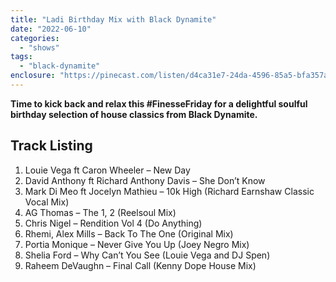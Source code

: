 ```yaml
---
title: "Ladi Birthday Mix with Black Dynamite"
date: "2022-06-10"
categories: 
  - "shows"
tags: 
  - "black-dynamite"
enclosure: "https://pinecast.com/listen/d4ca31e7-24da-4596-85a5-bfa357a57d7b.mp3 148547942 audio/mpeg "
---
```


**Time to kick back and relax this #FinesseFriday for a delightful soulful birthday selection of house classics from Black Dynamite.**

## Track Listing

1. Louie Vega ft Caron Wheeler – New Day
2. David Anthony ft Richard Anthony Davis – She Don’t Know
3. Mark Di Meo ft Jocelyn Mathieu – 10k High (Richard Earnshaw Classic Vocal Mix)
4. AG Thomas – The 1, 2 (Reelsoul Mix)
5. Chris Nigel – Rendition Vol 4 (Do Anything)
6. Rhemi, Alex Mills – Back To The One (Original Mix)
7. Portia Monique – Never Give You Up (Joey Negro Mix)
8. Shelia Ford – Why Can’t You See (Louie Vega and DJ Spen)
9. Raheem DeVaughn – Final Call (Kenny Dope House Mix)
